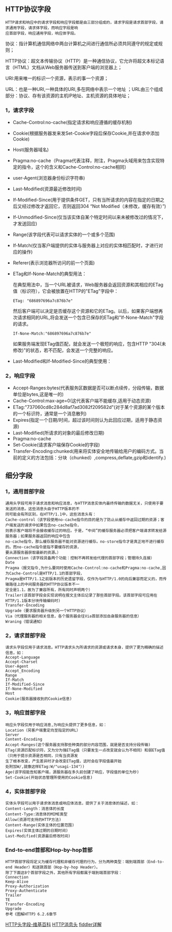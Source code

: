 ## HTTP协议字段

	HTTP请求和响应中的请求字段和响应字段都是由三部分组成的，请求字段是请求首部字段，请求通用字段，请求体字段，而响应字段是响
	应首部字段，响应通用字段，响应体字段。
	
协议：指计算机通信网络中两台计算机之间进行通信所必须共同遵守的规定或规则；

HTTP协议：超文本传输协议（HTTP）是一种通信协议，它允许将超文本标记语言（HTML）文档从Web服务器传送到客户端的浏览器上；

URI:用来唯一的标识一个资源，表示的事一个资源；

URL：也是一种URI,一种具体的URI,多在网络中表示一个地址 ；URL由三个组成部分：协议、存有该资源的主机IP地址、主机资源的具体地址；  

### 1，请求字段
- Cache-Control:no-cache(指定请求和响应遵循的缓存机制)
- Cookie(根据服务器发来发Set-Cookie字段后保存Cookie,并在请求中添加Cookie)
- Host(服务器域名)
- Pragma:no-cache（Pragma代表注释，附注，Pragma头域用来包含实现特定的指令，这个的含义和Cache-Control:no-cache相同）
- user-Agent(浏览器身份标识字符串)
- Last-Modified(资源最近修改时间)
- If-Modified-Since(用于提供条件GET，只有当所请求的内容在指定的日期之后又经过修改才返回它，否则返回304 “Not Modified（未修改，缓存有效）”)
- If-Unmodified-Since(仅当该实体自某个特定时间以来未被修改过的情况下，才发送回应)
- Range(该字段代表可以请求实体的一个或多个范围)
- If-Match(仅当客户端提供的实体与服务器上对应的实体相匹配时，才进行对应的操作)
- Referer(表示浏览器所访问的前一个页面)
- ETag和If-None-Match的典型用法：

	在典型用法中，当一个URL被请求，Web服务器会返回资源和其相应的ETag值（标识符），它会被放置在HTTP的"ETag"字段中：

	`ETag: "686897696a7c876b7e"`
	
	然后客户端可以决定是否缓存这个资源和它的ETag。以后，如果客户端想再次请求相同的URL,将会发送一个包含已保存的ETag和"If-None-Match"字段的请求。

	`If-None-Match:"686897696a7c876b7e"`

	如果服务端发现ETag值匹配，就会发送一个极短的响应，包含HTTP "304(未修改)"的状态，若不匹配，会发送一个完整的响应。
- Last-Modified和If-Modified-Since的典型使用：


### 2，响应字段
- Accept-Ranges:bytes(代表服务区数据是否可以断点续传，分段传输，数据单位是bytes,这是唯一的)
- Cache-Control:max-age=0(这代表客户端不能缓存,适用于动态资源)
- ETag:"737060cd8c284d8af7ad3082f209582d"(对于某个资源的某个版本的一个标识符，通常是一个消息散列)
- Expires(指定一个日期/时间，超过该时间则认为此回应过期，适用于静态资源)
- Last-Modified(所请求的对象的最后修改日期)
- Pragma:no-cache
- Set-Cookie(请求客户端保存Cookie的字段)
- Transfer-Encoding:chunked(用来将实体安全地传输给用户的编码方式。当前的定义的方法包括：分块（chunked）,compress,deflate,gzip和identify.)

## 细分字段
### 1，通用首部字段
	通用头字段可用于请求消息和响应消息，与HTTP消息实体内最终传输的数据无关，只使用于要发送的消息。这些消息头由于HTTP版本的不
	同可能会有所区别，在HTTP/1.1中，这些消息头有：
	Cache-control（该字段使用no-cache指令的目的是为了防止从缓存中返回过期的资源；客户端发送的请求中如果包含no-cache指令，
	则表示客户端将不会接收缓存过的响应。于是，“中间”的缓存服务器必须把客户端请求转发给源服务器；如果服务器返回的响应中包含
	no-cache指令，那么缓存服务器不能对资源进行缓存。no-store指令才是真正地不进行缓存的。而no-cache指令是指不要缓存的资源，
	要从源服务器获取最新的资源。）
	Connection（该字段具备两个功能：控制不再转发给代理的首部字段；管理持久连接）
	Date
	Pragma（报文指令,为什么要同时使用Cache-Control:no-cache和Pragma:no-cache,因为Cache-Control是HTTP/1.1的首部字段，
	Pragma是HTTP/1.1之前版本的历史遗留字段，仅作为与HTTP/1.0的向后兼容而定义的，而传输路径上的中间服务器的HTTP协议版本不一
	定全是1.1，故为了兼容所有，所有同时声明两个）
	Trailer(该首部字段会实现说明在报文主体后记录了那些首部字段。该首部字段可应用在HTTP/1.1版本分块传输编码时)
	Transfer-Encoding
	Upgrade（要求服务器升级到另一个HTTP协议）
	Via（代理服务器的相关信息，各个服务器会往Via首部添加自身服务器的信息）
	Wraning（错误通知）

### 2，请求首部字段
	请求头字段仅用于请求消息。HTTP请求头为所请求的资源或请求本身，提供了更为精确的描述信息，如：
	Accept-Language
	Accept-Charset
	User-Agent
	Accept_Encoding
	Range
	If-Match
	If-Modified-Since
	If-None-Modified
	Host
	Cookie(服务器接收到的Cookie信息)

### 3，响应首部字段
	响应头字段仅用于响应消息,为响应头提供了更多信息，如：
	Location（另客户端重定向至指定的URL）
	Server
	Content-Encoding
	Accept-Ranges(这个服务器支持那些种类的部分内容范围，就是是否支持分段传输)
	ETag(资源匹配标识符，又为分为强ETag值（只要发生一点改变就会认为不相同）和弱ETag值（只用于提示资源是否相同，只有当资源发
	生了根本改变，产生差异时才会改变ETag值，这时会在字段值最开始
	处附加W/,就像这样ETag:W/"usagi-134"）)
	Age(该字段能告知客户端，源服务器在多久前创建了响应，字段值的单位为秒)
	Set-Cookie(开始状态管理所使用的Cookie信息)

### 4，实体首部字段
	实体头字段可以用于请求体消息或响应体消息，提供了关于消息体的描述，如：
	Content-Length：消息体的长度
	Content-Type:消息体的MIME类型
	Allow(资源可支持的HTTP方法)
	Content-Range(实体主体的位置范围)
	Expires(实体主体过期的日期时间)
	Last-Modified(资源最后修改时间)

### End-to-end首部和Hop-by-hop首部
	HTTP首部字段将定义为缓存代理和非缓存代理的行为，分为两种类型：端到端首部（End-to-end Header）和逐跳首部（Hop-by-hop Header）。
	除了下面这8个首部字段之外，其他所有字段都属于端到端首部字段：
	Connection
	Keep-Alive
	Proxy-Authorization
	Proxy-Authenticate
	Trailer
	TE
	Transfer-Encoding
	Upgrade
    参考《图解HTTP》6.2.6章节

[HTTP头字段-维基百科](https://zh.wikipedia.org/wiki/HTTP%E5%A4%B4%E5%AD%97%E6%AE%B5)
[HTTP消息头](https://itbilu.com/other/relate/E1T0q4EIe.html)
[fiddler详解](http://w3cboy.com/post/2015/03/%E6%8A%93%E5%8C%85%E7%A5%9E%E5%99%A8Fiddler/index.html)